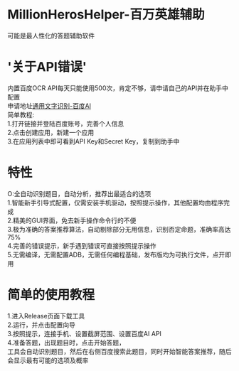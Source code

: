 # MillionHerosHelper-百万英雄辅助
可能是最人性化的答题辅助软件<br>

# '关于API错误'
内置百度OCR API每天只能使用500次，肯定不够，请申请自己的API并在助手中配置<br>
申请地址[通用文字识别-百度AI](https://console.bce.baidu.com/ai/#/ai/ocr/overview/index)<br>
简单教程:<br>
1.打开链接并登陆百度账号，完善个人信息<br>
2.点击创建应用，新建一个应用<br>
3.在应用列表中即可看到API Key和Secret Key，复制到助手中<br>

# 特性
O:全自动识别题目，自动分析，推荐出最适合的选项<br>
1.智能新手引导式配置，仅需安装手机驱动，按照提示操作，其他配置均由程序完成<br>
2.精美的GUI界面，免去新手操作命令行的不便<br>
3.极为准确的答案推荐算法，自动剔除部分无用信息，识别否定命题，准确率高达75%<br>
4.完善的错误提示，新手遇到错误可直接按照提示操作<br>
5.无需编译，无需配置ADB，无需任何编程基础，发布版均为可执行文件，点开即用<br>

# 简单的使用教程
1.进入Release页面下载工具<br>
2.运行，并点击配置向导<br>
3.按照提示，连接手机、设置截屏范围、设置百度AI API<br>
4.准备答题，出现题目时，点击开始答题，<br>
工具会自动识别题目，然后在右侧百度搜索此题目，同时开始智能答案推荐，随后会显示最有可能的选项及概率
